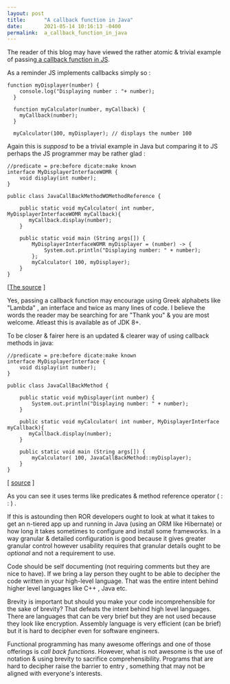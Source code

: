 ```yaml
---
layout: post
title:      "A callback function in Java"
date:       2021-05-14 10:16:13 -0400
permalink:  a_callback_function_in_java
---
```



The reader of this blog may have viewed the rather atomic & trivial example of passing[ a callback function in JS](http://mrarthurwhite.github.io/demonstrating_a_call_back_function).

 
 As a reminder JS implements callbacks simply so : 

```
function myDisplayer(number) {
    console.log("Displaying number : "+ number);
  }
  
  function myCalculator(number, myCallback) {
    myCallback(number);
  }
  
  myCalculator(100, myDisplayer); // displays the number 100
```


Again this is *supposd* to be a trivial example in Java but comparing it to JS perhaps the JS programmer may be rather glad :

```
//predicate = pre:before dicate:make known
interface MyDisplayerInterfaceWOMR {
	void display(int number);
}

public class JavaCallBackMethodWOMethodReference {
	
	public static void myCalculator( int number, MyDisplayerInterfaceWOMR myCallback){
	   myCallback.display(number);
	}
	
	public static void main (String args[]) {
		MyDisplayerInterfaceWOMR myDisplayer = (number) -> {
			System.out.println("Displaying number: " + number);
		};
		myCalculator( 100, myDisplayer); 
	}
}

```
[[The source](https://github.com/mrarthurwhite/java_callback_function_demo/blob/master/JavaCallBackMethodWOMethodReference.java) ]

Yes, passing a callback function  may encourage using Greek alphabets like "Lambda" , an interface and twice as many lines of code. I believe the words the reader may be searching for are "Thank you" & you are most welcome. Atleast this is available as of JDK 8+.

To be closer & fairer here is an updated & clearer way of using callback methods in java:

```
//predicate = pre:before dicate:make known
interface MyDisplayerInterface {
	void display(int number);
}

public class JavaCallBackMethod {

	public static void myDisplayer(int number) {
		System.out.println("Displaying number: " + number);
	}
	
	public static void myCalculator( int number, MyDisplayerInterface myCallback){
	   myCallback.display(number);
	}
	
	public static void main (String args[]) {
		myCalculator( 100, JavaCallBackMethod::myDisplayer); 
	}
}
```

[ [source](https://github.com/mrarthurwhite/java_callback_function_demo/blob/master/JavaCallBackMethod.java) ]

As you can see it uses terms like predicates & method reference operator ( : : ) .

If this is astounding then ROR developers ought to look at what it takes to get an n-tiered app up and running in Java (using an ORM like Hibernate) or how long it takes sometimes to configure and install some frameworks. In a way granular & detailed configuration is good because it gives greater granular control however usability requires that granular details ought to be *optional* and not a requirement to use. 

Code should be self documenting (not requiring comments but they are nice to have). If we bring a lay person they ought to be able to decipher the code written in your high-level language. That was the entire intent behind higher level languages like C++ , Java etc. 

Brevity is important but should you make your code incomprehensible for the sake of brevity? That defeats the intent behind high level languages. There are languages that can be very brief but they are not used because they look like encryption. Assembly language is very efficient (can be brief) but it is hard to decipher even for software engineers.

Functional programming has many awesome offerings and one of those offerings is *call back functions*. However, what is not awesome is the use of notation & using brevity to sacrifice comprehensibility. Programs that are hard to decipher raise the barrier to entry , something that may not be aligned with everyone's interests.

